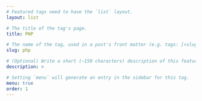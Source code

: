 ```yaml
---
# Featured tags need to have the `list` layout.
layout: list

# The title of the tag's page.
title: PHP

# The name of the tag, used in a post's front matter (e.g. tags: [<slug>]).
slug: php

# (Optional) Write a short (~150 characters) description of this featured tag.
description: >

# Setting `menu` will generate an entry in the sidebar for this tag.
menu: true
order: 1
---
```

